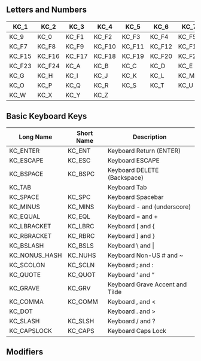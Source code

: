 ## Letters and Numbers

|KC_1|KC_2|KC_3|KC_4|KC_5|KC_6|KC_7|KC_8|
|----|----|----|----|----|----|----|----|
|KC_9|KC_0|KC_F1|KC_F2|KC_F3|KC_F4|KC_F5|KC_F6|
|KC_F7|KC_F8|KC_F9|KC_F10|KC_F11|KC_F12|KC_F13|KC_F14|
|KC_F15|KC_F16|KC_F17|KC_F18|KC_F19|KC_F20|KC_F21|KC_F22|
|KC_F23|KC_F24|KC_A|KC_B|KC_C|KC_D|KC_E|KC_F|
|KC_G|KC_H|KC_I|KC_J|KC_K|KC_L|KC_M|KC_N|
|KC_O|KC_P|KC_Q|KC_R|KC_S|KC_T|KC_U|KC_V|
|KC_W|KC_X|KC_Y|KC_Z|||||

## Basic Keyboard Keys

|Long Name|Short Name|Description|
|---------|----------|-----------|
|KC_ENTER|KC_ENT|Keyboard Return (ENTER)
|KC_ESCAPE|KC_ESC|Keyboard ESCAPE
|KC_BSPACE|KC_BSPC|Keyboard DELETE (Backspace)|
|KC_TAB||Keyboard Tab|
|KC_SPACE|KC_SPC|Keyboard Spacebar|
|KC_MINUS|KC_MINS|Keyboard - and (underscore)|
|KC_EQUAL|KC_EQL|Keyboard = and +|
|KC_LBRACKET|KC_LBRC|Keyboard [ and {|
|KC_RBRACKET|KC_RBRC|Keyboard ] and }|
|KC_BSLASH|KC_BSLS|Keyboard \\ and \||
|KC_NONUS_HASH|KC_NUHS|Keyboard Non-US # and ~|
|KC_SCOLON|KC_SCLN|Keyboard ; and :|
|KC_QUOTE|KC_QUOT|Keyboard ‘ and “|
|KC_GRAVE|KC_GRV|Keyboard Grave Accent and Tilde|
|KC_COMMA|KC_COMM|Keyboard , and <|
|KC_DOT||Keyboard . and >|
|KC_SLASH|KC_SLSH|Keyboard / and ?|
|KC_CAPSLOCK|KC_CAPS|Keyboard Caps Lock|

## Modifiers